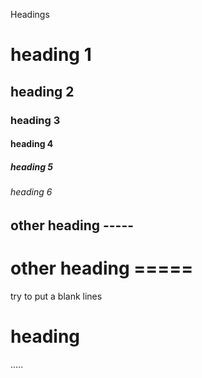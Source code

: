 Headings
# heading 1
## heading 2
### heading 3
#### heading 4
##### heading 5
###### heading 6

other heading -----
-------------
other heading =====
==============

try to  put a blank lines 
# heading 
.....
